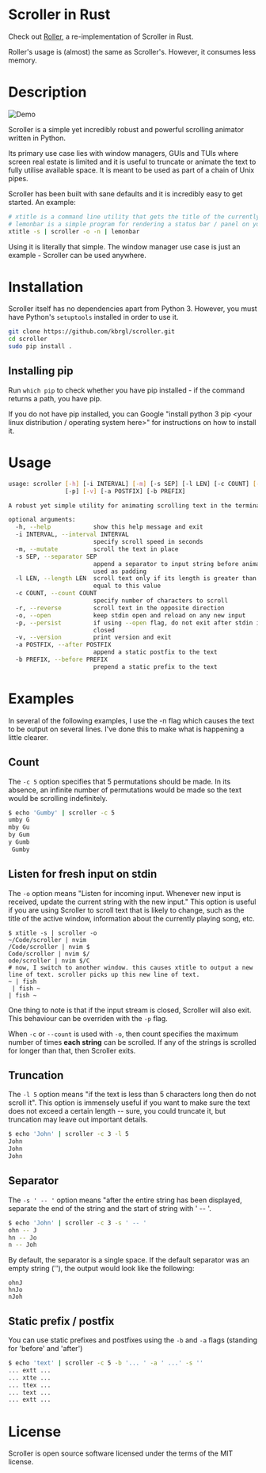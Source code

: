 # Scroller in Rust
Check out [Roller](https://github.com/kbrgl/roller), a re-implementation of Scroller in Rust.

Roller's usage is (almost) the same as Scroller's. However, it consumes less memory.

# Description
![Demo](scroller.gif)

Scroller is a simple yet incredibly robust and powerful scrolling animator written in Python.

Its primary use case lies with window managers, GUIs and TUIs where screen real estate is limited and it is useful to truncate or animate the text to fully utilise available space. It is meant to be used as part of a chain of Unix pipes.

Scroller has been built with sane defaults and it is incredibly easy to get started. An example:

```sh
# xtitle is a command line utility that gets the title of the currently focused window from your desktop environment or window manager. The -s flag causes it to stream the window titles - whenever the active window changes, it outputs the new title
# lemonbar is a simple program for rendering a status bar / panel on your display - it is commonly used with window managers like i3 and bspwm
xtitle -s | scroller -o -n | lemonbar
```

Using it is literally that simple. The window manager use case is just an example - Scroller can be used anywhere.

# Installation
Scroller itself has no dependencies apart from Python 3. However, you must have Python's `setuptools` installed in order to use it.
```sh
git clone https://github.com/kbrgl/scroller.git
cd scroller
sudo pip install .
```

## Installing pip
Run `which pip` to check whether you have pip installed - if the command returns a path, you have pip.

If you do not have pip installed, you can Google "install python 3 pip <your linux distribution / operating system here>" for instructions on how to install it.

# Usage
```sh
usage: scroller [-h] [-i INTERVAL] [-m] [-s SEP] [-l LEN] [-c COUNT] [-r] [-o]
                [-p] [-v] [-a POSTFIX] [-b PREFIX]

A robust yet simple utility for animating scrolling text in the terminal.

optional arguments:
  -h, --help            show this help message and exit
  -i INTERVAL, --interval INTERVAL
                        specify scroll speed in seconds
  -m, --mutate          scroll the text in place
  -s SEP, --separator SEP
                        append a separator to input string before animating,
                        used as padding
  -l LEN, --length LEN  scroll text only if its length is greater than or
                        equal to this value
  -c COUNT, --count COUNT
                        specify number of characters to scroll
  -r, --reverse         scroll text in the opposite direction
  -o, --open            keep stdin open and reload on any new input
  -p, --persist         if using --open flag, do not exit after stdin is
                        closed
  -v, --version         print version and exit
  -a POSTFIX, --after POSTFIX
                        append a static postfix to the text
  -b PREFIX, --before PREFIX
                        prepend a static prefix to the text
```

# Examples
In several of the following examples, I use the -n flag which causes the text to be output on several lines. I've done this to make what is happening a little clearer.

## Count
The `-c 5` option specifies that 5 permutations should be made. In its absence, an infinite number of permutations would be made so the text would be scrolling indefinitely.
```sh
$ echo 'Gumby' | scroller -c 5
umby G
mby Gu
by Gum
y Gumb
 Gumby
```

## Listen for fresh input on stdin
The `-o` option means "Listen for incoming input. Whenever new input is received, update the current string with the new input." This option is useful if you are using Scroller to scroll text that is likely to change, such as the title of the active window, information about the currently playing song, etc.
```
$ xtitle -s | scroller -o
~/Code/scroller | nvim 
/Code/scroller | nvim $
Code/scroller | nvim $/
ode/scroller | nvim $/C
# now, I switch to another window. this causes xtitle to output a new line of text. scroller picks up this new line of text.
~ | fish 
 | fish ~
| fish ~ 
```
One thing to note is that if the input stream is closed, Scroller will also exit. This behaviour can be overriden with the `-p` flag.

When `-c` or `--count` is used with `-o`, then count specifies the maximum number of times __each string__ can be scrolled. If any of the strings is scrolled for longer than that, then Scroller exits.

## Truncation
The `-l 5` option means "if the text is less than 5 characters long then do not scroll it". This option is immensely useful if you want to make sure the text does not exceed a certain length -- sure, you could truncate it, but truncation may leave out important details.
```sh
$ echo 'John' | scroller -c 3 -l 5
John
John
John
```

## Separator
The `-s ' -- '` option means "after the entire string has been displayed, separate the end of the string and the start of string with ' -- '.
```sh
$ echo 'John' | scroller -c 3 -s ' -- '
ohn -- J
hn -- Jo
n -- Joh
```
By default, the separator is a single space. If the default separator was an empty string (''), the output would look like the following:
```
ohnJ
hnJo
nJoh
```

## Static prefix / postfix
You can use static prefixes and postfixes using the `-b` and `-a` flags (standing for 'before' and 'after')
```sh
$ echo 'text' | scroller -c 5 -b '... ' -a ' ...' -s ''
... extt ...
... xtte ...
... ttex ...
... text ...
... extt ...
```

# License
Scroller is open source software licensed under the terms of the MIT license.
